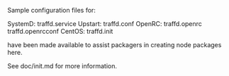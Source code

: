 Sample configuration files for:

SystemD: traffd.service
Upstart: traffd.conf
OpenRC:  traffd.openrc
         traffd.openrcconf
CentOS:  traffd.init

have been made available to assist packagers in creating node packages here.

See doc/init.md for more information.
